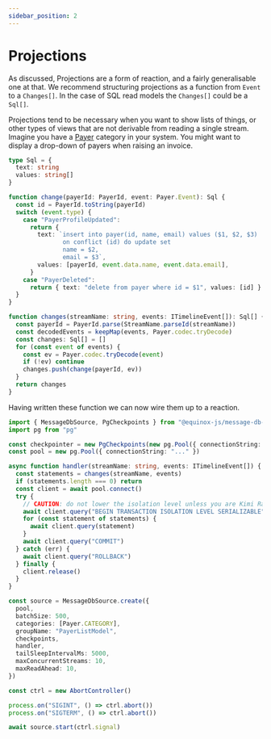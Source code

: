```yaml
---
sidebar_position: 2
---
```


# Projections

As discussed, Projections are a form of reaction, and a fairly generalisable one
at that. We recommend structuring projections as a function from `Event` to a
`Changes[]`. In the case of SQL read models the `Changes[]` could be a `Sql[]`.

Projections tend to be necessary when you want to show lists of things, or other
types of views that are not derivable from reading a single stream. Imagine you
have a
[Payer](https://github.com/nordfjord/equinox-js/blob/main/apps/example/src/domain/payer.ts)
category in your system. You might want to display a drop-down of payers when
raising an invoice.

```ts
type Sql = {
  text: string
  values: string[]
}

function change(payerId: PayerId, event: Payer.Event): Sql {
  const id = PayerId.toString(payerId)
  switch (event.type) {
    case "PayerProfileUpdated":
      return {
        text: `insert into payer(id, name, email) values ($1, $2, $3)
               on conflict (id) do update set
               name = $2,
               email = $3`,
        values: [payerId, event.data.name, event.data.email],
      }
    case "PayerDeleted":
      return { text: "delete from payer where id = $1", values: [id] }
  }
}

function changes(streamName: string, events: ITimelineEvent[]): Sql[] {
  const payerId = PayerId.parse(StreamName.parseId(streamName))
  const decodedEvents = keepMap(events, Payer.codec.tryDecode)
  const changes: Sql[] = []
  for (const event of events) {
    const ev = Payer.codec.tryDecode(event)
    if (!ev) continue
    changes.push(change(payerId, ev))
  }
  return changes
}
```

Having written these function we can now wire them up to a reaction.

```ts
import { MessageDbSource, PgCheckpoints } from "@equinox-js/message-db-consumer"
import pg from "pg"

const checkpointer = new PgCheckpoints(new pg.Pool({ connectionString: "..." }), "public")
const pool = new pg.Pool({ connectionString: "..." })

async function handler(streamName: string, events: ITimelineEvent[]) {
  const statements = changes(streamName, events)
  if (statements.length === 0) return
  const client = await pool.connect()
  try {
    // CAUTION: do not lower the isolation level unless you are Kimi Raikkonen
    await client.query("BEGIN TRANSACTION ISOLATION LEVEL SERIALIZABLE")
    for (const statement of statements) {
      await client.query(statement)
    }
    await client.query("COMMIT")
  } catch (err) {
    await client.query("ROLLBACK")
  } finally {
    client.release()
  }
}

const source = MessageDbSource.create({
  pool,
  batchSize: 500,
  categories: [Payer.CATEGORY],
  groupName: "PayerListModel",
  checkpoints,
  handler,
  tailSleepIntervalMs: 5000,
  maxConcurrentStreams: 10,
  maxReadAhead: 10,
})

const ctrl = new AbortController()

process.on("SIGINT", () => ctrl.abort())
process.on("SIGTERM", () => ctrl.abort())

await source.start(ctrl.signal)
```
